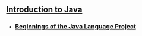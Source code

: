 ## [Introduction to Java](Intro_to_Java/README.md)
- ### [Beginnings of the Java Language Project](Intro_to_Java/Beginning/README.md)
